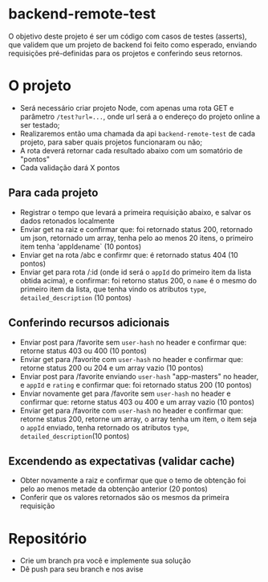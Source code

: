 # backend-remote-test

O objetivo deste projeto é ser um código com casos de testes (asserts), que validem que um projeto de backend foi feito como esperado, 
enviando requisições pré-definidas para os projetos e conferindo seus retornos.

# O projeto

- Será necessário criar projeto Node, com apenas uma rota GET e parâmetro `/test?url=...`, onde url será a o endereço do projeto online a ser testado;
- Realizaremos então uma chamada da api `backend-remote-test` de cada projeto, para saber quais projetos funcionaram ou não;
- A rota deverá retornar cada resultado abaixo com um somatório de "pontos"
- Cada validação dará X pontos

## Para cada projeto

- Registrar o tempo que levará a primeira requisição abaixo, e salvar os dados retonados localmente
- Enviar get na raiz e confirmar que: foi retornado status 200, retornado um json, retornado um array, tenha pelo ao menos 20 itens, o primeiro item tenha 'appId` e `name` (10 pontos)
- Enviar get na rota /abc e confirmr que: é retornado status 404 (10 pontos)
- Enviar get para rota /:id (onde id será o `appId` do primeiro item da lista obtida acima), e confirmar: foi retorno status 200, o `name` é o mesmo do primeiro item da lista, que tenha vindo os atributos `type`, `detailed_description`  (10 pontos)

## Conferindo recursos adicionais

- Enviar post para /favorite sem `user-hash` no header e confirmar que: retorne status 403 ou 400 (10 pontos)
- Enviar get para /favorite com `user-hash` no header e confirmar que: retorne status 200 ou 204 e um array vazio (10 pontos)
- Enviar post para /favorite enviando `user-hash` "app-masters" no header, e `appId` e `rating` e confirmar que: foi retornado status 200 (10 pontos)
- Enviar novamente get para /favorite sem `user-hash` no header e confirmar que: retorne status 403 ou 400 e um array vazio (10 pontos)
- Enviar get para /favorite com `user-hash` no header e confirmar que: retorne status 200, retorne um array, o array tenha um item, o item seja o `appId` enviado, tenha retornado os atributos `type`, `detailed_description`(10 pontos)

## Excendendo as expectativas (validar cache)

- Obter novamente a raiz e confirmar que que o temo de obtenção foi pelo ao menos metade da obtenção anterior (20 pontos)
- Conferir que os valores retornados são os mesmos da primeira requisição 

# Repositório

- Crie um branch pra você e implemente sua solução
- Dê push para seu branch e nos avise
